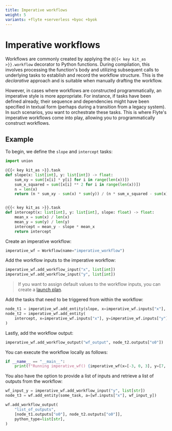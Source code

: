 ```yaml
---
title: Imperative workflows
weight: 5
variants: +flyte +serverless +byoc +byok
---
```


# Imperative workflows

Workflows are commonly created by applying the `@{{< key kit_as >}}.workflow` decorator to Python functions.
During compilation, this involves processing the function's body and utilizing subsequent calls to
underlying tasks to establish and record the workflow structure. This is the *declarative* approach
and is suitable when manually drafting the workflow.

However, in cases where workflows are constructed programmatically, an imperative style is more appropriate.
For instance, if tasks have been defined already, their sequence and dependencies might have been specified in textual form (perhaps during a transition from a legacy system).
In such scenarios, you want to orchestrate these tasks.
This is where Flyte's imperative workflows come into play, allowing you to programmatically construct workflows.

## Example

To begin, we define the `slope` and `intercept` tasks:

```python
import union

@{{< key kit_as >}}.task
def slope(x: list[int], y: list[int]) -> float:
    sum_xy = sum([x[i] * y[i] for i in range(len(x))])
    sum_x_squared = sum([x[i] ** 2 for i in range(len(x))])
    n = len(x)
    return (n * sum_xy - sum(x) * sum(y)) / (n * sum_x_squared - sum(x) ** 2)


@{{< key kit_as >}}.task
def intercept(x: list[int], y: list[int], slope: float) -> float:
    mean_x = sum(x) / len(x)
    mean_y = sum(y) / len(y)
    intercept = mean_y - slope * mean_x
    return intercept
```

Create an imperative workflow:

```python
imperative_wf = Workflow(name="imperative_workflow")
```

Add the workflow inputs to the imperative workflow:

```python
imperative_wf.add_workflow_input("x", list[int])
imperative_wf.add_workflow_input("y", list[int])
```

> If you want to assign default values to the workflow inputs, you can create a [launch plan](../launch-plans/index.md).

Add the tasks that need to be triggered from within the workflow:

```python
node_t1 = imperative_wf.add_entity(slope, x=imperative_wf.inputs["x"], y=imperative_wf.inputs["y"])
node_t2 = imperative_wf.add_entity(
    intercept, x=imperative_wf.inputs["x"], y=imperative_wf.inputs["y"], slope=node_t1.outputs["o0"]
)
```

Lastly, add the workflow output:

```python
imperative_wf.add_workflow_output("wf_output", node_t2.outputs["o0"])
```

You can execute the workflow locally as follows:

```python
if __name__ == "__main__":
    print(f"Running imperative_wf() {imperative_wf(x=[-3, 0, 3], y=[7, 4, -2])}")
```

You also have the option to provide a list of inputs and
retrieve a list of outputs from the workflow:

```python
wf_input_y = imperative_wf.add_workflow_input("y", list[str])
node_t3 = wf.add_entity(some_task, a=[wf.inputs["x"], wf_input_y])

wf.add_workflow_output(
    "list_of_outputs",
    [node_t1.outputs["o0"], node_t2.outputs["o0"]],
    python_type=list[str],
)
```
